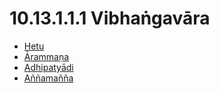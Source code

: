 # 10.13.1.1.1 Vibhaṅgavāra

* [Hetu](10.13.1.1.1/Hetu.md)
* [Ārammaṇa](10.13.1.1.1/Arammana.md)
* [Adhipatyādi](10.13.1.1.1/Adhipatyadi.md)
* [Aññamañña](10.13.1.1.1/Annamanna.md)

